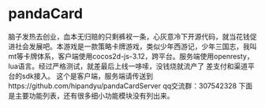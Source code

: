 # pandaCard
脑子发热去创业，血本无归赔的只剩裤衩一条，心灰意冷下开源代码，就当花钱促进社会发展吧。本游戏是一款策略卡牌游戏，类似少年西游记，少年三国志，我叫mt等卡牌体系，客户端使用cocos2d-js-3.12，跨平台。服务端使用openresty，lua语言。经过严格测试，就差最后上线一哆嗦，没钱烧就流产了
差支付和渠道平台的sdk接入。
这个是客户端，服务端请传送到https://github.com/hipandyu/pandaCardServer
qq交流群：307542328
下面是主要功能列表，还有很多细小功能模块没有列出来。



